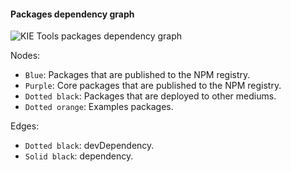 #### Packages dependency graph

![KIE Tools packages dependency graph](https://g.gravizo.com/source/svg?https%3A%2F%2Fraw.githubusercontent.com%2Fkiegroup%2Fkie-tools%2Fmain%2Frepo%2Fgraph.dot)

Nodes:

- `Blue`: Packages that are published to the NPM registry.
- `Purple`: Core packages that are published to the NPM registry.
- `Dotted black`: Packages that are deployed to other mediums.
- `Dotted orange`: Examples packages.

Edges:

- `Dotted black`: devDependency.
- `Solid black`: dependency.
